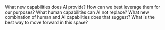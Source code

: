 What new capabilities does AI provide? 
How can we best leverage them for our purposes?
What human capabilities can AI not replace?
What new combination of human and AI capabilities does that suggest? 
What is the best way to move forward in this space?